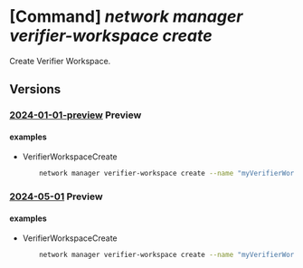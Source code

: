 # [Command] _network manager verifier-workspace create_

Create Verifier Workspace.

## Versions

### [2024-01-01-preview](/Resources/mgmt-plane/L3N1YnNjcmlwdGlvbnMve30vcmVzb3VyY2Vncm91cHMve30vcHJvdmlkZXJzL21pY3Jvc29mdC5uZXR3b3JrL25ldHdvcmttYW5hZ2Vycy97fS92ZXJpZmllcndvcmtzcGFjZXMve30=/2024-01-01-preview.xml) **Preview**

<!-- mgmt-plane /subscriptions/{}/resourcegroups/{}/providers/microsoft.network/networkmanagers/{}/verifierworkspaces/{} 2024-01-01-preview -->

#### examples

- VerifierWorkspaceCreate
    ```bash
        network manager verifier-workspace create --name "myVerifierWorkspace" --network-manager-name "myAVNM" --resource-group "myAVNMResourceGroup" --subscription "00000000-0000-0000-0000-000000000000" --description “hello world workspace” --tags [“color”: “blue”] --location "eastus"
    ```

### [2024-05-01](/Resources/mgmt-plane/L3N1YnNjcmlwdGlvbnMve30vcmVzb3VyY2Vncm91cHMve30vcHJvdmlkZXJzL21pY3Jvc29mdC5uZXR3b3JrL25ldHdvcmttYW5hZ2Vycy97fS92ZXJpZmllcndvcmtzcGFjZXMve30=/2024-05-01.xml) **Preview**

<!-- mgmt-plane /subscriptions/{}/resourcegroups/{}/providers/microsoft.network/networkmanagers/{}/verifierworkspaces/{} 2024-05-01 -->

#### examples

- VerifierWorkspaceCreate
    ```bash
        network manager verifier-workspace create --name "myVerifierWorkspace" --network-manager-name "myAVNM" --resource-group "myAVNMResourceGroup" --subscription "00000000-0000-0000-0000-000000000000" --description “hello world workspace” --tags [“color”: “blue”] --location "eastus"
    ```

